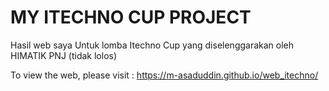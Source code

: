 # MY ITECHNO CUP PROJECT
Hasil web saya Untuk lomba Itechno Cup yang diselenggarakan oleh HIMATIK PNJ (tidak lolos)

To view the web, please visit :
https://m-asaduddin.github.io/web_itechno/

